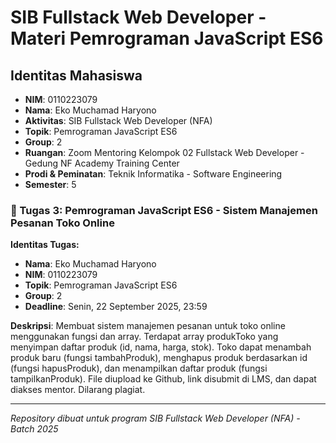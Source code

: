 # SIB Fullstack Web Developer - Materi Pemrograman JavaScript ES6

## Identitas Mahasiswa
- **NIM**: 0110223079
- **Nama**: Eko Muchamad Haryono
- **Aktivitas**: SIB Fullstack Web Developer (NFA)
- **Topik**: Pemrograman JavaScript ES6
- **Group**: 2
- **Ruangan**: Zoom Mentoring Kelompok 02 Fullstack Web Developer - Gedung NF Academy Training Center
- **Prodi & Peminatan**: Teknik Informatika - Software Engineering
- **Semester**: 5

### 🎯 Tugas 3: Pemrograman JavaScript ES6 - Sistem Manajemen Pesanan Toko Online

**Identitas Tugas:**
- **Nama**: Eko Muchamad Haryono
- **NIM**: 0110223079
- **Topik**: Pemrograman JavaScript ES6
- **Group**: 2
- **Deadline**: Senin, 22 September 2025, 23:59

**Deskripsi**: Membuat sistem manajemen pesanan untuk toko online menggunakan fungsi dan array. Terdapat array produkToko yang menyimpan daftar produk (id, nama, harga, stok). Toko dapat menambah produk baru (fungsi tambahProduk), menghapus produk berdasarkan id (fungsi hapusProduk), dan menampilkan daftar produk (fungsi tampilkanProduk). File diupload ke Github, link disubmit di LMS, dan dapat diakses mentor. Dilarang plagiat.

---
*Repository dibuat untuk program SIB Fullstack Web Developer (NFA) - Batch 2025*